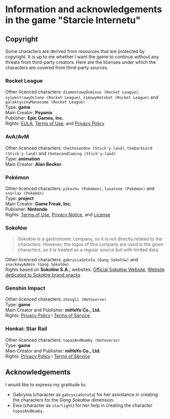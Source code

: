 # Information and acknowledgements in the game "Starcie Internetu"

## Copyright

Some characters are derived from resources that are protected by copyright. It is up to me whether I want the game to continue without any threats from third-party creators. Here are the licenses under which the characters are covered from third-party sources.

### Rocket League

Other-licenced characters: `diamentowyDominus (Rocket League)`, `sylwestrowyOctane (Rocket League)`, `zimowyHotshot (Rocket League)` and `galaktycznyManasume (Rocket League)`<br />
Type: **game**<br />
Main Creator: **Psyonix**<br />
Publisher: **Epic Games, Inc.**<br />
Rights: [EULA](https://www.psyonix.com/eula/), [Terms of Use](https://www.psyonix.com/tou/), and [Privacy Policy](https://www.epicgames.com/site/en-US/privacypolicy)

### AvA/AvM

Other-licenced characters: `theChosenOne (Stick'y-land)`, `theDarkLord (Stick'y-land)` and `theSecondComing (Stick'y-land)`<br />
Type: **animation**<br />
Main Creator: **Alan Becker**

### Pokémon

Other-licenced characters: `pikachu (Pokémon)`, `lunatone (Pokémon)` and `snorlax (Pokémon)`<br />
Type: **project**<br />
Main Creator: **Game Freak, Inc.**<br />
Publisher: **Nintendo**<br />
Rights: [Terms of Use](https://www.pokemon.com/us/terms-of-use/), [Privacy Notice](https://www.pokemon.com/us/privacy-notice/), and [License](https://www.pokemon.com/us/legal/)

### Sokołów

> Sokołów is a gastronomic company, so it is not directly related to the characters. However, the logos of this company are used in the given characters, so it is treated as a regular source but with limited data.

Other-licenced characters: `gabrysiaSotoła (Gang Sokołów)` and `snackowyAdmin (Gang Sokołów)`<br />
Rights based on **Sokołów S.A.**; websites: [Official Sokołów Website](https://sokolow.pl), [Website dedicated to Sokołów brand snacks](https://www.przekaskimiesne.pl)

### Genshin Impact

Other-licenced characters: `zhongli (HoYoverse)`<br />
Type: **game**<br />
Main Creator and Publisher: **miHoYo Co., Ltd.**<br />
Rights: [Privacy Policy](https://account.hoyoverse.com/#/about/privacy) i [Terms of Service](https://account.hoyoverse.com/#/about/userAgreement)

### Honkai: Star Rail

Other-licenced characters: `topazAndNumby (HoYoverse)`<br />
Type: **game**<br />
Main Creator and Publisher: **miHoYo Co., Ltd.**<br />
Rights: [Privacy Policy](https://account.hoyoverse.com/#/about/privacy) i [Terms of Service](https://account.hoyoverse.com/#/about/userAgreement)

## Acknowledgements

I would like to express my gratitude to:

-   Gabrysia (character as `gabrysiaSotoła`) for her assistance in creating the characters for the _Gang Sokołów_ dimension.
-   Ewa (character as `starlight`) for her help in creating the character `topazAndNumby`.
